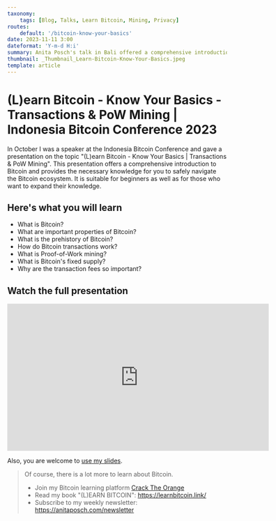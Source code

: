 ```yaml
---
taxonomy:
    tags: [Blog, Talks, Learn Bitcoin, Mining, Privacy]
routes:
    default: '/bitcoin-know-your-basics'
date: 2023-11-11 3:00
dateformat: 'Y-m-d H:i'
summary: Anita Posch's talk in Bali offered a comprehensive introduction to the basics of Bitcoin, incl. its prehistory, transactions, and PoW mining.
thumbnail: _Thumbnail_Learn-Bitcoin-Know-Your-Basics.jpeg
template: article 
---
```


# (L)earn Bitcoin - Know Your Basics - Transactions & PoW Mining | Indonesia Bitcoin Conference 2023

In October I was a speaker at the Indonesia Bitcoin Conference and gave a presentation on the topic "(L)earn Bitcoin - Know Your Basics | Transactions & PoW Mining". This presentation offers a comprehensive introduction to Bitcoin and provides the necessary knowledge for you to safely navigate the Bitcoin ecosystem. It is suitable for beginners as well as for those who want to expand their knowledge. 

## Here's what you will learn
* What is Bitcoin?
* What are important properties of Bitcoin?
* What is the prehistory of Bitcoin?
* How do Bitcoin transactions work?
* What is Proof-of-Work mining?
* What is Bitcoin's fixed supply?
* Why are the transaction fees so important?

## Watch the full presentation

<iframe src="https://player.vimeo.com/video/881548035?h=8a42a468f3&amp;badge=0&amp;autopause=0&amp;quality_selector=1&amp;player_id=0&amp;app_id=58479" width="600" height="338" frameborder="0" allow="autoplay; fullscreen; picture-in-picture" title="(L)earn Bitcoin - Know Your Basics - Transactions &amp; PoW Mining | Indonesia Bitcoin Conference 2023"></iframe>

Also, you are welcome to [use my slides](https://docs.google.com/presentation/d/1yatyOol6-arHw9ru5ZOWd26BRd2fNJoyYsE6p9UdsEc/edit#slide=id.g2606d3ba240_0_3).

> Of course, there is a lot more to learn about Bitcoin.
> * Join my Bitcoin learning platform [Crack The Orange](https://cracktheorange.com)
> * Read my book "(L)EARN BITCOIN": https://learnbitcoin.link/
> * Subscribe to my weekly newsletter: https://anitaposch.com/newsletter
